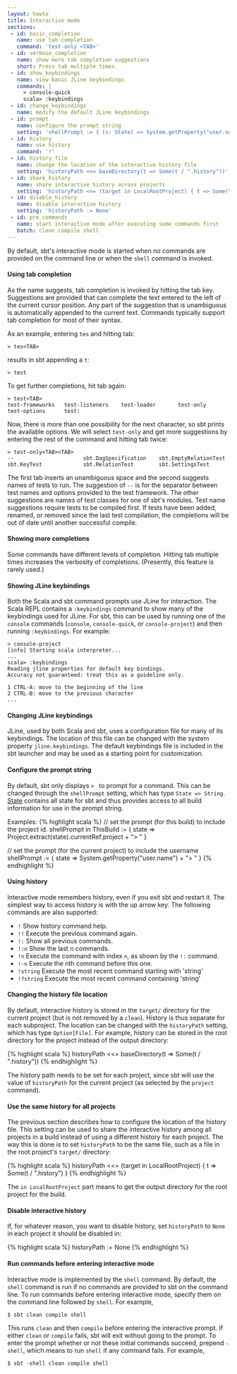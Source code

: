 ```yaml
---
layout: howto
title: Interactive mode
sections:
 - id: basic_completion
   name: use tab completion
   command: 'test-only <TAB>'
 - id: verbose_completion
   name: show more tab completion suggestions
   short: Press tab multiple times.
 - id: show_keybindings
   name: view basic JLine keybindings
   commands: |
     > console-quick
     scala> :keybindings
 - id: change_keybindings
   name: modify the default JLine keybindings
 - id: prompt
   name: configure the prompt string
   setting: 'shellPrompt := { (s: State) => System.getProperty("user.name") + "> " }'
 - id: history
   name: use history
   command: '!'
 - id: history_file
   name: change the location of the interactive history file
   setting: 'historyPath <<= baseDirectory(t => Some(t / ".history"))'
 - id: share_history
   name: share interactive history across projects
   setting: 'historyPath <<= (target in LocalRootProject) { t => Some(t / ".history") }'
 - id: disable_history
   name: disable interactive history
   setting: 'historyPath := None'
 - id: pre_commands
   name: start interactive mode after executing some commands first
   batch: clean compile shell
---
```


[State]: https://github.com/harrah/xsbt/wiki/Build-State

By default, sbt's interactive mode is started when no commands are provided on the command line or when the `shell` command is invoked.

<h4 id="basic_completion">Using tab completion</h4>

As the name suggests, tab completion is invoked by hitting the tab key.
Suggestions are provided that can complete the text entered to the left of the current cursor position.
Any part of the suggestion that is unambiguous is automatically appended to the current text.
Commands typically support tab completion for most of their syntax.

As an example, entering `tes` and hitting tab:

    > tes<TAB>
 
results in sbt appending a `t`:

    > test

To get further completions, hit tab again:

    > test<TAB>
    test-frameworks   test-listeners    test-loader       test-only         test-options      test:

Now, there is more than one possibility for the next character, so sbt prints the available options.
We will select `test-only` and get more suggestions by entering the rest of the command and hitting tab twice:

    > test-only<TAB><TAB>
    --                      sbt.DagSpecification    sbt.EmptyRelationTest   sbt.KeyTest             sbt.RelationTest        sbt.SettingsTest

The first tab inserts an unambiguous space and the second suggests names of tests to run.
The suggestion of `--` is for the separator between test names and options provided to the test framework.
The other suggestions are names of test classes for one of sbt's modules.
Test name suggestions require tests to be compiled first.
If tests have been added, renamed, or removed since the last test compilation, the completions will be out of date until another successful compile.

<h4 id="verbose_completion">Showing more completions</h4>

Some commands have different levels of completion.  Hitting tab multiple times increases the verbosity of completions.  (Presently, this feature is rarely used.)

<h4 id="show_keybindings">Showing JLine keybindings</h4>

Both the Scala and sbt command prompts use JLine for interaction.  The Scala REPL contains a `:keybindings` command to show many of the keybindings used for JLine.  For sbt, this can be used by running one of the `console` commands (`console`, `console-quick`, or `console-project`) and then running `:keybindings`.  For example:

    > console-project
    [info] Starting scala interpreter...
    ...
    scala> :keybindings
    Reading jline properties for default key bindings.
    Accuracy not guaranteed: treat this as a guideline only.

    1 CTRL-A: move to the beginning of the line
    2 CTRL-B: move to the previous character
    ...

<h4 id="change_keybindings">Changing JLine keybindings</h4>

JLine, used by both Scala and sbt, uses a configuration file for many of its keybindings.
The location of this file can be changed with the system property `jline.keybindings`.
The default keybindings file is included in the sbt launcher and may be used as a starting point for customization.

<h4 id="prompt">Configure the prompt string</h4>

By default, sbt only displays `> ` to prompt for a command.
This can be changed through the `shellPrompt` setting, which has type `State => String`.
[State] contains all state for sbt and thus provides access to all build information for use in the prompt string.

Examples:
{% highlight scala %}
// set the prompt (for this build) to include the project id.
shellPrompt in ThisBuild := { state => Project.extract(state).currentRef.project + "> " }

// set the prompt (for the current project) to include the username
shellPrompt := { state => System.getProperty("user.name") + "> " }
{% endhighlight %}

<h4 id="history">Using history</h4>

Interactive mode remembers history, even if you exit sbt and restart it.
The simplest way to access history is with the up arrow key. The following
commands are also supported:

* `!` Show history command help.
* `!!` Execute the previous command again.
* `!:` Show all previous commands.
* `!:n` Show the last n commands.
* `!n` Execute the command with index `n`, as shown by the `!:` command.
* `!-n` Execute the nth command before this one.
* `!string` Execute the most recent command starting with 'string'
* `!?string` Execute the most recent command containing 'string'

<h4 id="history_file">Changing the history file location</h4>

By default, interactive history is stored in the `target/` directory for the current project (but is not removed by a `clean`).
History is thus separate for each subproject.
The location can be changed with the `historyPath` setting, which has type `Option[File]`.
For example, history can be stored in the root directory for the project instead of the output directory:

{% highlight scala %}
historyPath <<= baseDirectory(t => Some(t / ".history"))
{% endhighlight %}

The history path needs to be set for each project, since sbt will use the value of `historyPath` for the current project (as selected by the `project` command).

<h4 id="share_history">Use the same history for all projects</h4>

The previous section describes how to configure the location of the history file.
This setting can be used to share the interactive history among all projects in a build instead of using a different history for each project.
The way this is done is to set `historyPath` to be the same file, such as a file in the root project's `target/` directory:

{% highlight scala %}
historyPath <<=
  (target in LocalRootProject) { t =>
    Some(t / ".history")
  }
{% endhighlight %}

The `in LocalRootProject` part means to get the output directory for the root project for the build.

<h4 id="disable_history">Disable interactive history</h4>

If, for whatever reason, you want to disable history, set `historyPath` to `None` in each project it should be disabled in:

{% highlight scala %}
historyPath := None
{% endhighlight %}

<h4 id="pre_commands">Run commands before entering interactive mode</h4>

Interactive mode is implemented by the `shell` command.
By default, the `shell` command is run if no commands are provided to sbt on the command line.
To run commands before entering interactive mode, specify them on the command line followed by `shell`.
For example,

    $ sbt clean compile shell

This runs `clean` and then `compile` before entering the interactive prompt.
If either `clean` or `compile` fails, sbt will exit without going to the prompt.
To enter the prompt whether or not these initial commands succeed, prepend `-shell`, which means to run `shell` if any command fails.
For example, 

    $ sbt -shell clean compile shell